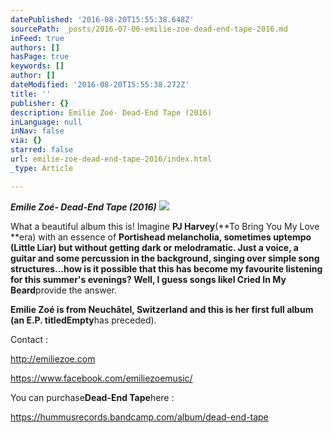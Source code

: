 ```yaml
---
datePublished: '2016-08-20T15:55:38.648Z'
sourcePath: _posts/2016-07-06-emilie-zoe-dead-end-tape-2016.md
inFeed: true
authors: []
hasPage: true
keywords: []
author: []
dateModified: '2016-08-20T15:55:38.272Z'
title: ''
publisher: {}
description: Emilie Zoé- Dead-End Tape (2016)
inLanguage: null
inNav: false
via: {}
starred: false
url: emilie-zoe-dead-end-tape-2016/index.html
_type: Article

---
```

_**Emilie Zoé- Dead-End Tape (2016)**_
![](https://the-grid-user-content.s3-us-west-2.amazonaws.com/0847c838-b6ba-4624-b406-a6242095e453.jpg)

What a beautiful album this is! Imagine **PJ Harvey**(**To Bring You My Love **era) with an essence of **Portishead **melancholia, sometimes uptempo (**Little Liar**) but without getting dark or melodramatic. Just a voice, a guitar and some percussion in the background, singing over simple song structures...how is it possible that this has become my favourite listening for this summer's evenings? Well, I guess songs like**I Cried In My Beard**provide the answer.

**Emilie Zoé **is from Neuchâtel, Switzerland and this is her first full album (an E.P. titled**Empty**has preceded).

Contact :

http://emiliezoe.com

https://www.facebook.com/emiliezoemusic/

You can purchase**Dead-End Tape**here :

https://hummusrecords.bandcamp.com/album/dead-end-tape